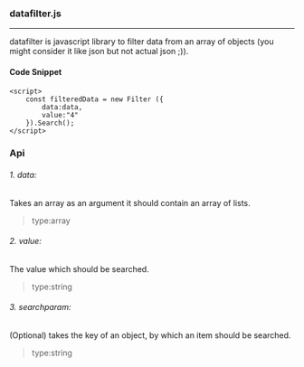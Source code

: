 ### datafilter.js

---
datafilter is javascript library to filter data from an array of objects (you might consider it like json but not actual json ;)).


#### Code Snippet

```
<script>
    const filteredData = new Filter ({
        data:data,
        value:"4"
    }).Search();
</script>

```

### Api

###### 1. data:
Takes an array as an argument it should contain an array of lists.

> type:array

###### 2. value:
The value which should be searched.

> type:string

###### 3. searchparam:

(Optional) takes the key of an object, by which an item should be searched. 

> type:string